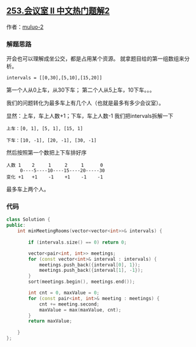 ## [253.会议室 II 中文热门题解2](https://leetcode.cn/problems/meeting-rooms-ii/solutions/100000/tu-jie-zhuan-hua-wei-shang-xia-che-wen-t-uy2q)

作者：[muluo-2](https://leetcode.cn/u/muluo-2)

### 解题思路

开会也可以理解成坐公交，都是占用某个资源。
就拿题目给的第一组数组来分析。
```
intervals = [[0,30],[5,10],[15,20]]
```
第一个人从0上车，从30下车；
第二个人从5上车，10下车。。。

我们的问题转化为最多车上有几个人（也就是最多有多少会议室）。

显然：上车，车上人数+1；下车，车上人数-1
我们把intervals拆解一下
```
上车：[0, 1], [5, 1], [15, 1]

下车：[10, -1], [20, -1], [30, -1]
```

然后按照第一个数把上下车排好序
```
人数 1    2     1     2     1      0
     0----5----10----15----20-----30
变化 +1   +1    -1    +1    -1    -1
```
最多车上两个人。



### 代码

```cpp
class Solution {
public:
    int minMeetingRooms(vector<vector<int>>& intervals) {
 
        if (intervals.size() == 0) return 0;

        vector<pair<int, int>> meetings;
        for (const vector<int>& interval : intervals) {
            meetings.push_back({interval[0], 1});
            meetings.push_back({interval[1], -1});
        }
        sort(meetings.begin(), meetings.end());

        int cnt = 0, maxValue = 0;
        for (const pair<int, int>& meeting : meetings) {
            cnt += meeting.second;
            maxValue = max(maxValue, cnt);
        }
        return maxValue;
        
    }
};
```